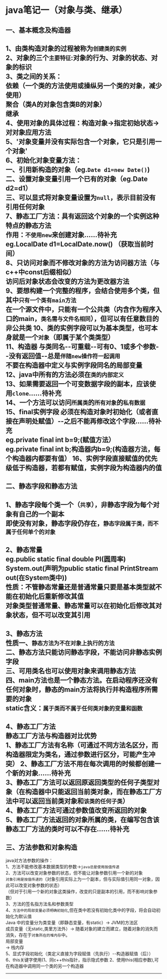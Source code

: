 java笔记一（对象与类、继承）
==
一、基本概念及构造器
--
1、由类构造对象的过程被称为`创建类的实例`<br>
2、对象的三个`主要特征`:对象的行为、对象的状态、对象的标识<br>
3、类之间的关系：<br>依赖（一个类的方法使用或操纵另一个类的对象，减少使用）<br>聚合（类A的对象包含类B的对象）<br>继承<br>
4、使用对象的具体过程：构造对象->指定初始状态->对对象应用方法<br>
5、'对象变量并没有实际包含一个对象，它只是引用一个对象'<br>
6、初始化对象变量方法：<br>一、引用新构造的对象（eg.`Date d1=new Date()`)<br>
二、设置对象变量引用一个已有的对象（eg.Date d2=d1）<br>
三、可以显式将对象变量设置为`null`，表示目前没有引用任何对象<br>
7、静态工厂方法：具有返回这个对象的一个实例这种特点的静态方法<br>
作用：`不使用new`来创建对象......待补充<br>
eg.LocalDate d1=LocalDate.now()  （获取当前时间）<br>
8、只访问对象而不修改对象的方法为访问器方法（与c++中const后缀相似）<br>
访问后对象状态会改变的方法为更改器方法<br>
9、要想构建一个完整的程序，会结合使用多个类，但其中`只有一个类有main方法`<br>
在一个源文件中，只能有一个公共类（内含作为程序入口的main，`类名需与文件名相同`），但可以有任意数目的非公共类
10、类的实例字段可以为基本类型，也可本身就是一个`对象`（即属于某个类类型）<br>
11、构造器  与类同名--可重载--可有0、1或多个参数--没有返回值--总是`伴随new操作符一起调用`<br>
不要在构造器中定义与实例字段同名的局部变量<br>
12、java中所有的方法必须在`类的内部定义`<br>
13、如果需要返回一个可变数据字段的副本，应该使用`clone`......待补充<br>
14、一个方法可以访问`所属类`的`所有对象`的`私有数据`<br>
15、final实例字段  必须在构造对象时初始化（或者直接在声明处赋值）--之后不能再修改这个字段......待补充<br>
eg.private final int b=9;(赋值方法）<br>
eg.private final int b;构造器内b=9;(构造器方法，每个构造器内都要有值）
16、实例字段直接赋值的优先级低于构造器，若都有赋值，实例字段为构造器内的值
--
二、静态字段和静态方法
--
1、静态字段每个类一个（`共享`），非静态字段为每个对象有自己的一个副本<br>
即使没有对象，静态字段仍存在，`静态字段属于类，而不属于任何单个的对象`<br>
--
2、静态常量<br>
eg.public static final double PI(圆周率)<br>
System.out(声明为public static final PrintStream out(在System类中))<br>
性质：不管静态常量还是普通常量只要是基本类型就不能在初始化后重新修改其值<br>
对象类型普通常量、静态常量可以在初始化后修改其对象状态，但不可以改变其引用<br>
--
3、静态方法<br>
性质一、`静态方法为不在对象上执行的方法`<br>
二、静态方法只能访问静态字段，不能访问非静态实例字段<br>
三、可用类名也可以使用对象来调用静态方法<br>
四、main方法也是一个静态方法。在启动程序还没有任何对象时，静态的main方法将执行并构造程序所需要的对象<br>
static含义：`属于类而不属于任何类对象的变量和函数`<br>
--
4、静态工厂方法<br>
静态工厂方法与构造器对比优势<br>
1、静态工厂方法有名称（可通过不同方法名区分，而构造器限定为类名，通过参数进行区分，可能产生冲突）
2、静态工厂方法不用在每次调用的时候都创建一个新的对象......待补充<br>
3、静态工厂方法可以返回原返回类型的任何子类型对象（在构造器中只能返回当前类对象，而在静态工厂方法中可以返回当前类对象和`该类的任何子类`）<br>
4、静态工厂方法可通过参数值改变所返回的对象<br>
5、静态工厂方法返回的对象所属的类，在编写包含该静态工厂方法的类时可以不存在......待补充<br>
--
三、方法参数和对象构造
--
java对方法参数的操作：<br>
1、方法不能修改基本数据类型的参数->`java总是使用按值传递`<br>
2、方法可以改变对象参数的状态，但不能让对象参数引用一个新的对象<br>
`对象引用是按值传递的`（对象引用实际上为一个副本，但与实际值引用同一对象，因此可以改变对象参数的状态）<br>
（但对于引用一个新的对象这类操作，改变的只是副本的引用，而不影响对象参数）<br>
3、方法的签名指方法名和参数类型<br>
4、`方法中的局部变量必须明确初始化`,但在类中若没有初始化类中的字段，将会自动初始化为默认值<br>
Java 中的变量分为类变量（即静态变量，有static）-> JVM的方法区<br>
成员变量（无static,类里方法外）-> 随着对象的建立而建立，随着对象的消失而消失，存在于`对象所在的堆内存`中。<br>
局部变量<br>-> 栈内存<br>
5、显式字段初始化（类定义直接为字段赋值（先执行）--构造器赋值（后））<br>
6、this关键字使用(1、同c++this指针，指示隐式参数  2、使用this(相应参数),可在构造器中调用同一个类的另一个构造器<br>



---


